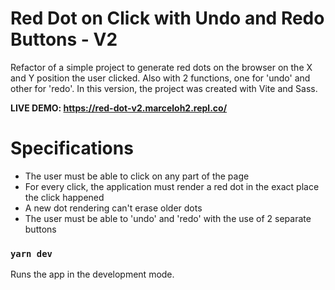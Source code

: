 # Red Dot on Click with Undo and Redo Buttons - V2

Refactor of a simple project to generate red dots on the browser on the X and Y position the user clicked.
Also with 2 functions, one for 'undo' and other for 'redo'.
In this version, the project was created with Vite and Sass.

**LIVE DEMO: https://red-dot-v2.marceloh2.repl.co/**

# Specifications
- The user must be able to click on any part of the page
- For every click, the application must render a red dot in the exact place the click happened
- A new dot rendering can't erase older dots
- The user must be able to 'undo' and 'redo' with the use of 2 separate buttons

### `yarn dev`
Runs the app in the development mode.
